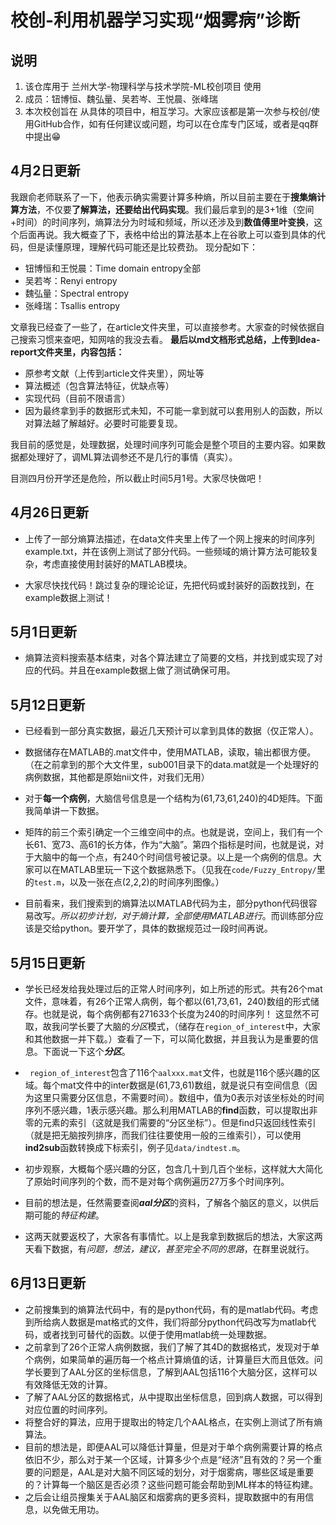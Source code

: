 # 校创-利用机器学习实现“烟雾病”诊断
## 说明
1. 该仓库用于 兰州大学-物理科学与技术学院-ML校创项目 使用
2. 成员：钮博恒、魏弘量、吴若岑、王悦晨、张峰瑞
3. 本次校创旨在 从具体的项目中，相互学习。大家应该都是第一次参与校创/使用GitHub合作，如有任何建议或问题，均可以在仓库专门区域，或者是qq群中提出😁

## 4月2日更新
我跟俞老师联系了一下，他表示确实需要计算多种熵，所以目前主要在于**搜集熵计算方法**，不仅要**了解算法，还要给出代码实现**。我们最后拿到的是3+1维（空间+时间）的时间序列，熵算法分为时域和频域，所以还涉及到**数值傅里叶变换**，这个后面再说。我大概查了下，表格中给出的算法基本上在谷歌上可以查到具体的代码，但是读懂原理，理解代码可能还是比较费劲。
现分配如下：

* 钮博恒和王悦晨：Time domain entropy全部
* 吴若岑：Renyi entropy
* 魏弘量：Spectral entropy
* 张峰瑞：Tsallis entropy

文章我已经查了一些了，在article文件夹里，可以直接参考。大家查的时候依据自己搜索习惯来查吧，知网啥的我没去看。
**最后以md文档形式总结，上传到Idea-report文件夹里，内容包括：**

* 原参考文献（上传到article文件夹里），网址等
* 算法概述（包含算法特征，优缺点等）
* 实现代码（目前不限语言）
* 因为最终拿到手的数据形式未知，不可能一拿到就可以套用别人的函数，所以对算法越了解越好。必要时可能要复现。

我目前的感觉是，处理数据，处理时间序列可能会是整个项目的主要内容。如果数据都处理好了，调ML算法调参还不是几行的事情（真实）。

目测四月份开学还是危险，所以截止时间5月1号。大家尽快做吧！

## 4月26日更新
* 上传了一部分熵算法描述，在data文件夹里上传了一个网上搜来的时间序列example.txt，并在该例上测试了部分代码。一些频域的熵计算方法可能较复杂，考虑直接使用封装好的MATLAB模块。

* 大家尽快找代码！跳过复杂的理论论证，先把代码或封装好的函数找到，在example数据上测试！

## 5月1日更新

* 熵算法资料搜索基本结束，对各个算法建立了简要的文档，并找到或实现了对应的代码。并且在example数据上做了测试确保可用。

## 5月12日更新

* 已经看到一部分真实数据，最近几天预计可以拿到具体的数据（仅正常人）。

* 数据储存在MATLAB的.mat文件中，使用MATLAB，读取，输出都很方便。（在之前拿到的那个大文件里，sub001目录下的data.mat就是一个处理好的病例数据，其他都是原始nii文件，对我们无用）

* 对于**每一个病例**，大脑信号信息是一个结构为(61,73,61,240)的4D矩阵。下面我简单讲一下数据。

* 矩阵的前三个索引确定一个三维空间中的点。也就是说，空间上，我们有一个长61、宽73、高61的长方体，作为“大脑”。第四个指标是时间，也就是说，对于大脑中的每一个点，有240个时间信号被记录。以上是一个病例的信息。大家可以在MATLAB里玩一下这个数据熟悉下。（见我在```code/Fuzzy_Entropy/```里的```test.m```，以及一张在点(2,2,2)的时间序列图像。）

* 目前看来，我们搜索到的熵算法以MATLAB代码为主，部分python代码很容易改写。*所以初步计划，对于熵计算，全部使用MATLAB进行*。而训练部分应该是交给python。要开学了，具体的数据规范过一段时间再说。

## 5月15日更新

* 学长已经发给我处理过后的正常人时间序列，如上所述的形式。共有26个mat文件，意味着，有26个正常人病例，每个都以(61,73,61，240)数组的形式储存。也就是说，每个病例都有271633个长度为240的时间序列！    这显然不可取，故我问学长要了大脑的*分区*模式，（储存在```region_of_interest```中，大家和其他数据一并下载。）查看了一下，可以简化数据，并且我认为是重要的信息。下面说一下这个***分区***。

* ``` region_of_interest```包含了116个```aalxxx.mat```文件，也就是116个感兴趣的区域。每个mat文件中的inter数据是(61,73,61)数组，就是说只有空间信息（因为这里只需要分区信息，不需要时间）。数组中，值为0表示对该坐标处的时间序列不感兴趣，1表示感兴趣。那么利用MATLAB的**find**函数，可以提取出非零的元素的索引（这就是我们需要的“分区坐标”）。但是find只返回线性索引（就是把无脑按列排序，而我们往往要使用一般的三维索引），可以使用**ind2sub**函数转换成下标索引，例子见```data/indtest.m```。

* 初步观察，大概每个感兴趣的分区，包含几十到几百个坐标，这样就大大简化了原始时间序列的个数，而不是对每个病例遍历27万多个时间序列。

* 目前的想法是，任然需要查阅***aal分区***的资料，了解各个脑区的意义，以供后期可能的*特征构建*。

* 这两天就要返校了，大家各有事情忙。以上是我拿到数据后的想法，大家这两天看下数据，有*问题，想法，建议，甚至完全不同的思路*，在群里说就行。

## 6月13日更新

* 之前搜集到的熵算法代码中，有的是python代码，有的是matlab代码。考虑到所给病人数据是mat格式的文件，我们将部分python代码改写为matlab代码，或者找到可替代的函数。以便于使用matlab统一处理数据。
* 之前拿到了26个正常人病例数据，我们了解了其4D的数据格式，发现对于单个病例，如果简单的遍历每一个格点计算熵值的话，计算量巨大而且低效。问学长要到了AAL分区的坐标信息，了解到AAL包括116个大脑分区，这样可以有效降低无效的计算。
* 了解了AAL分区的数据格式，从中提取出坐标信息，回到病人数据，可以得到对应位置的时间序列。
* 将整合好的算法，应用于提取出的特定几个AAL格点，在实例上测试了所有熵算法。
* 目前的想法是，即便AAL可以降低计算量，但是对于单个病例需要计算的格点依旧不少，那么对于某一个区域，计算多少个点是“经济”且有效的？另一个重要的问题是，AAL是对大脑不同区域的划分，对于烟雾病，哪些区域是重要的？计算每一个脑区是否必须？这些问题可能会帮助到ML样本的特征构建。
* 之后会让组员搜集关于AAL脑区和烟雾病的更多资料，提取数据中的有用信息，以免做无用功。